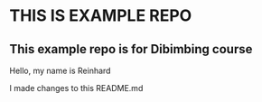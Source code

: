 # THIS IS EXAMPLE REPO
## This example repo is for Dibimbing course

Hello, my name is Reinhard

I made changes to this README.md
